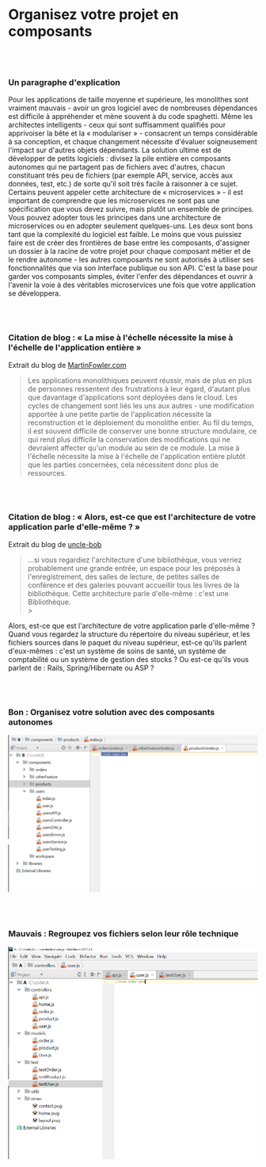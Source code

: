 # Organisez votre projet en composants

<br/><br/>

### Un paragraphe d'explication

Pour les applications de taille moyenne et supérieure, les monolithes sont vraiment mauvais - avoir un gros logiciel avec de nombreuses dépendances est difficile à appréhender et mène souvent à du code spaghetti. Même les architectes intelligents - ceux qui sont suffisamment qualifiés pour apprivoiser la bête et la « modulariser » - consacrent un temps considérable à sa conception, et chaque changement nécessite d'évaluer soigneusement l'impact sur d'autres objets dépendants. La solution ultime est de développer de petits logiciels : divisez la pile entière en composants autonomes qui ne partagent pas de fichiers avec d'autres, chacun constituant très peu de fichiers (par exemple API, service, accès aux données, test, etc.) de sorte qu'il soit très facile à raisonner à ce sujet. Certains peuvent appeler cette architecture de « microservices » - il est important de comprendre que les microservices ne sont pas une spécification que vous devez suivre, mais plutôt un ensemble de principes. Vous pouvez adopter tous les principes dans une architecture de microservices ou en adopter seulement quelques-uns. Les deux sont bons tant que la complexité du logiciel est faible. Le moins que vous puissiez faire est de créer des frontières de base entre les composants, d'assigner un dossier à la racine de votre projet pour chaque composant métier et de le rendre autonome - les autres composants ne sont autorisés à utiliser ses fonctionnalités que via son interface publique ou son API. C'est la base pour garder vos composants simples, éviter l'enfer des dépendances et ouvrir à l'avenir la voie à des véritables microservices une fois que votre application se développera.

<br/><br/>

### Citation de blog : « La mise à l'échelle nécessite la mise à l'échelle de l'application entière »

 Extrait du blog de [MartinFowler.com](https://martinfowler.com/articles/microservices.html)

> Les applications monolithiques peuvent réussir, mais de plus en plus de personnes ressentent des frustrations à leur égard, d'autant plus que davantage d'applications sont déployées dans le cloud. Les cycles de changement sont liés les uns aux autres - une modification apportée à une petite partie de l'application nécessite la reconstruction et le déploiement du monolithe entier. Au fil du temps, il est souvent difficile de conserver une bonne structure modulaire, ce qui rend plus difficile la conservation des modifications qui ne devraient affecter qu'un module au sein de ce module. La mise à l'échelle nécessite la mise à l'échelle de l'application entière plutôt que les parties concernées, cela nécessitent donc plus de ressources.

<br/><br/>

### Citation de blog : « Alors, est-ce que est l'architecture de votre application parle d'elle-même ? »

 Extrait du blog de [uncle-bob](https://8thlight.com/blog/uncle-bob/2011/09/30/Screaming-Architecture.html)

> ...si vous regardiez l'architecture d'une bibliothèque, vous verriez probablement une grande entrée, un espace pour les préposés à l'enregistrement, des salles de lecture, de petites salles de conférence et des galeries pouvant accueillir tous les livres de la bibliothèque. Cette architecture parle d'elle-même : c'est une Bibliothèque.<br/>>

Alors, est-ce que est l'architecture de votre application parle d'elle-même ? Quand vous regardez la structure du répertoire du niveau supérieur, et les fichiers sources dans le paquet du niveau supérieur, est-ce qu'ils parlent d'eux-mêmes : c'est un système de soins de santé, un système de comptabilité ou un système de gestion des stocks ? Ou est-ce qu'ils vous parlent de : Rails, Spring/Hibernate ou ASP ?

<br/><br/>

### Bon : Organisez votre solution avec des composants autonomes

![alt text](../../assets/images/structurebycomponents.PNG "Solution d'organisation par composants")

<br/><br/>

### Mauvais : Regroupez vos fichiers selon leur rôle technique

![alt text](../../assets/images/structurebyroles.PNG "Solution d'organisation par rôles techniques")
